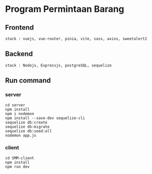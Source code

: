 # Program Permintaan Barang

## Frontend

    stack : vuejs, vue-router, pinia, vite, sass, axios, sweetalert2

## Backend

    stack : Nodejs, Expressjs, postgreSQL, sequelize

## Run command

### server

    cd server
    npm install
    npm i nodemon
    npm install --save-dev sequelize-cli
    sequelize db:create
    sequelize db:migrate
    sequelize db:seed:all
    nodemon app.js

### client

    cd SMM-client
    npm install
    npm run dev
